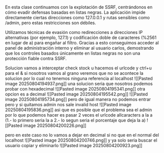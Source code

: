 En esta clase continuamos con la explotación de SSRF, centrándonos en cómo evadir defensas basadas en listas negras. La aplicación impide directamente ciertas direcciones como 127.0.0.1 y rutas sensibles como /admin, pero estas restricciones son débiles.

Utilizamos técnicas de evasión como redirecciones a direcciones IP alternativas (por ejemplo, 127.1) y codificación doble de caracteres (%2561 en lugar de a) para engañar al filtro. Gracias a esto conseguimos acceder al panel de administración interno y eliminar al usuario carlos, demostrando que los controles basados únicamente en listas negras no son una protección fiable contra SSRF.

Solucion
vamos a interceptar check stock u hacemos el urlcode y ctrl+u para el &
si nosotros vamos al grano veremos que no se acontece la solucion por lo cual no tenemos ninguna referencia al localhost
![[Pasted image 20250804194937.png]]
una solucion seria que nosotros podemos probar con hexadecimal
![[Pasted image 20250804195341.png]]
otra opcion es a decimal
![[Pasted image 20250804195542.png]]
![[Pasted image 20250804195734.png]]
pero de igual manera no podemos entrar pero y si quitamos admin nos sale invalid host
![[Pasted image 20250804195836.png]]
asi que es posible que el problema sea el admin por lo que podemos hacer es pasar 2 veces el urlcode allcaracters a la a
(1.- lo primero seria la a
2.- lo segun seria el porcentaje que deja la a)
![[Pasted image 20250804200226.png]]

pero en este caso no lo vamos a dejar en decimal si no que en el normal del localhost
![[Pasted image 20250804200746.png]]
y ya solo seria buscar el usuario copiar y eliminarlo
![[Pasted image 20250804200923.png]]
